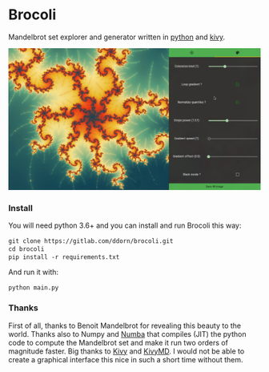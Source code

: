 # Brocoli

Mandelbrot set explorer and generator written in [python](python.org) and [kivy](kivy.org).

![](assets/screenshot.png)

### Install

You will need python 3.6+ and you can install and run
Brocoli this way:

    git clone https://gitlab.com/ddorn/brocoli.git
    cd brocoli
    pip install -r requirements.txt

And run it with:

    python main.py

### Thanks

First of all, thanks to Benoit Mandelbrot for revealing
this beauty to the world.
Thanks also to Numpy and [Numba](https://github.com/numba/numba)
that compiles (JIT) the python code to compute the Mandelbrot set and
make it run two orders of magnitude faster.
Big thanks to [Kivy](kivy.org) and [KivyMD](github.com/HeaTTheatR/KivyMD).
I would not be able to create a graphical interface this nice in such a
short time without them.
